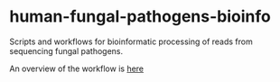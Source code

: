 # human-fungal-pathogens-bioinfo
Scripts and workflows for bioinformatic processing of reads from sequencing fungal pathogens.

An overview of the workflow is [here](workflow.md)
